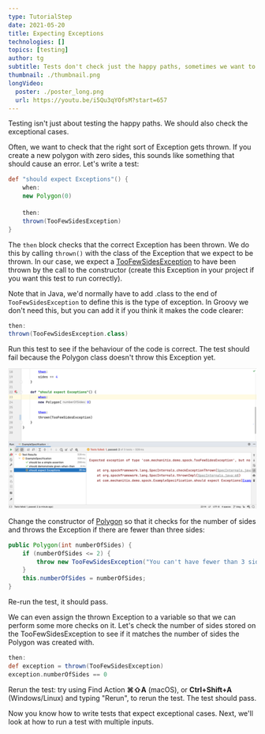 ```yaml
---
type: TutorialStep
date: 2021-05-20
title: Expecting Exceptions
technologies: []
topics: [testing]
author: tg
subtitle: Tests don't check just the happy paths, sometimes we want to say we're expecting a specific Exception.
thumbnail: ./thumbnail.png
longVideo:
  poster: ./poster_long.png
  url: https://youtu.be/i5Qu3qYOfsM?start=657
---
```


Testing isn't just about testing the happy paths. We should also check the exceptional cases.

Often, we want to check that the right sort of Exception gets thrown. If you create a new polygon with zero sides, this sounds like something that should cause an error. Let's write a test:

```groovy
def "should expect Exceptions"() {
    when:
    new Polygon(0)

    then:
    thrown(TooFewSidesException)
}
```

The `then` block checks that the correct Exception has been thrown. We do this by calling `thrown()` with the class of the Exception that we expect to be thrown. In our case, we expect a [TooFewSidesException](https://github.com/trishagee/spock-testing-demo/blob/main/src/main/java/com/mechanitis/demo/spock/TooFewSidesException.java) to have been thrown by the call to the constructor  (create this Exception in your project if you want this test to run correctly).

Note that in Java, we'd normally have to add .class to the end of `TooFewSidesException` to define this is the type of exception. In Groovy we don't need this, but you can add it if you think it makes the code clearer:

```groovy
then:
thrown(TooFewSidesException.class)
```

Run this test to see if the behaviour of the code is correct. The test should fail because the Polygon class doesn't throw this Exception yet.

![](./14.png)

Change the constructor of [Polygon](https://github.com/trishagee/spock-testing-demo/blob/main/src/main/java/com/mechanitis/demo/spock/Polygon.java) so that it checks for the number of sides and throws the Exception if there are fewer than three sides:

```java
public Polygon(int numberOfSides) {
    if (numberOfSides <= 2) {
        throw new TooFewSidesException("You can't have fewer than 3 sides for a polygon", numberOfSides);
    }
    this.numberOfSides = numberOfSides;
}
```

Re-run the test, it should pass.

We can even assign the thrown Exception to a variable so that we can perform some more checks on it. Let's check the number of sides stored on the TooFewSidesException to see if it matches the number of sides the Polygon was created with.

```groovy
then:
def exception = thrown(TooFewSidesException)
exception.numberOfSides == 0
```

Rerun the test: try using Find Action **⌘⇧A** (macOS), or **Ctrl+Shift+A** (Windows/Linux) and typing "Rerun", to rerun the test. The test should pass.

Now you know how to write tests that expect exceptional cases. Next, we'll look at how to run a test with multiple inputs.
